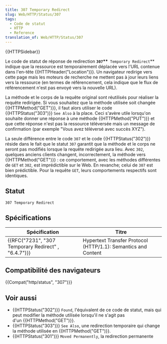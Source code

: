```yaml
---
title: 307 Temporary Redirect
slug: Web/HTTP/Status/307
tags:
  - Code de statut
  - HTTP
  - Reference
translation_of: Web/HTTP/Status/307
---
```

{{HTTPSidebar}}

Le code de statut de réponse de redirection **`307`\*\***` Temporary Redirect`\*\* indique que la ressource est temporairement déplacée vers l'URL contenue dans l'en-tête {{HTTPHeader("Location")}}. Un navigateur redirige vers cette page mais les moteurs de recherche ne mettent pas à jour leurs liens vers la ressource (en termes de référencement, cela indique que le flux de référencement n'est pas envoyé vers la nouvelle URL).

La méthode et le corps de la requête original sont réutilisés pour réaliser la requête redirigée. Si vous souhaitez que la méthode utilisée soit changée {{HTTPMethod("GET")}}, il faut alors utiliser le code  {{HTTPStatus("303")}} `See Also` à la place. Ceci s'avère utile lorsqu'on souhaite donner une réponse à une méthode {{HTTPMethod("PUT")}} et que cette réponse n'est pas la ressource téléversée mais un message de confirmation (par exemple "Vous avez téléversé avec succès XYZ").

La seule différence entre le code `307` et le code {{HTTPStatus("302")}} réside dans le fait que le statut `307` garantit que la méthode et le corps ne seront pas modifiés lorsque la requête redirigée aura lieu. Avec `302`, quelques anciens clients changent, incorrectement, la méthode vers {{HTTPMethod("GET")}} : ce comportement, avec les méthodes différentes de `GET` et `302`, est imprédictible sur le Web. En revanche; celui de `307` est bien prédictible. Pour la requête `GET`, leurs comportements respectifs sont identiques.

## Statut

    307 Temporary Redirect

## Spécifications

| Spécification                                                        | Titre                                                         |
| -------------------------------------------------------------------- | ------------------------------------------------------------- |
| {{RFC("7231", "307 Temporary Redirect" , "6.4.7")}} | Hypertext Transfer Protocol (HTTP/1.1): Semantics and Content |

## Compatibilité des navigateurs

{{Compat("http/status", "307")}}

## Voir aussi

- {{HTTPStatus("302")}} `Found`, l'équivalent de ce code de statut, mais qui peut modifier la méthode utilisée lorsqu'il ne s'agit pas d'un {{HTTPMethod("GET")}}.
- {{HTTPStatus("303")}} `See Also`, une redirection temporaire qui change la méthode utilisée en {{HTTPMethod("GET")}}.
- {{HTTPStatus("301")}} `Moved Permanently`, la redirection permanente
